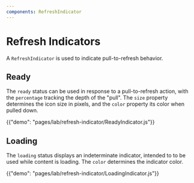 ```yaml
---
components: RefreshIndicator
---
```


# Refresh Indicators

A `RefreshIndicator` is used to indicate pull-to-refresh behavior.

## Ready

The `ready` status can be used in response to a pull-to-refresh action, with the `percentage` tracking the depth of the "pull". The `size` property determines the icon size in pixels, and the `color` property its color when pulled down.

{{"demo": "pages/lab/refresh-indicator/ReadyIndicator.js"}}

## Loading

The `loading` status displays an indeterminate indicator, intended to to be used while content is loading. The `color` determines the indicator color.

{{"demo": "pages/lab/refresh-indicator/LoadingIndicator.js"}}
